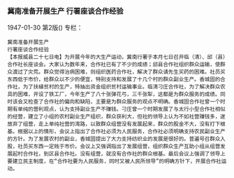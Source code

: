 ### 冀南准备开展生产  行署座谈合作经验

1947-01-30
第2版()
专栏：

    冀南准备开展生产
    行署座谈合作经验
    【本报威县二十七日电】为开展今年的大生产运动，冀南行署于本月七日召开临（清）、邱（县）合作社长座谈会。大家认为数年来，合作社已有了不少的成绩；邱县合作社组织群众运输，使群众渡过了灾荒。群众觉得治病困难，则组织医药合作社，解决了群众请先生买药的困难。社员买东西低于市价，给群众以不少的便宜，特别支持和发展了十几个村的群众副业生产。香城固的合作社，为了扶植贫村的生产，特抽出资金组织贫村运输事业。临清刁庄合作社，为了解决群众农具的困难，开设了铁工厂，今年生产了八十张弹花弓，三千张犁，这都是为群众服务的成绩。同时该会又检查了合作社的偏向和缺陷，主要是为群众服务的观点不明确。香城固合作社曾一个时期有单纯的营利观点，认为支持副业生产不赚钱。刁庄曾一个时期发展了与太行小型合作社相似的经营，建立了小组的农村副业生产组织，群众获利大，但社的领导上认为不如社营赚钱多，遂放弃了组营，走上单纯社营的湾路，以致群众组营没有发展起来，群众的股金不大，没有打下根基。根据以上的情形，会议上指出了合作社必须为人民服务，合作社必须明确支持农民副业生产的方针。为了发展农村的副业，香城固提出了大力支持纺织业的发展是很好的。普遍号召群众入股，社员买东西一定贱于市价。会议上又强调指出了发展组营，组织群众生产互助小组从组营发展起村合作社，到区县合作社。没有组营，就没有合作社的群众根基。最后会议上强调了领导上要建立民主制度，在“合作社要为人民服务，同时又被人民所领导”的明确方针下，开展合作社运动。
